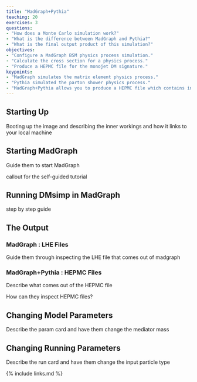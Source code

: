 ```yaml
---
title: "MadGraph+Pythia"
teaching: 20
exercises: 3
questions:
- "How does a Monte Carlo simulation work?"
- "What is the difference between MadGraph and Pythia?"
- "What is the final output product of this simulation?"
objectives:
- "Configure a MadGraph BSM physics process simulation."
- "Calculate the cross section for a physics process."
- "Produce a HEPMC file for the monojet DM signature."
keypoints:
- "MadGraph simulates the matrix element physics process."
- "Pythia simulated the parton shower physics process."
- "MadGraph+Pythia allows you to produce a HEPMC file which contains information about the ensemble of stable particles that enter the detector."
---
```


## Starting Up
Booting up the image and describing the inner workings and how it links to your local machine

## Starting MadGraph
Guide them to start MadGraph

callout for the self-guided tutorial

## Running DMsimp in MadGraph
step by step guide

## The Output

### MadGraph : LHE Files
Guide them through inspecting the LHE file that comes out of madgraph

### MadGraph+Pythia : HEPMC Files
Describe what comes out of the HEPMC file

How can they inspect HEPMC files?

## Changing Model Parameters
Describe the param card and have them change the mediator mass

## Changing Running Parameters
Describe the run card and have them change the input particle type


{% include links.md %}

